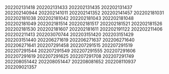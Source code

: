 202202131418
202202131433
202202131435
202202131437
202202140944
202202141011
202202141352
202202141457
202202181031
202202181038
202202181042
202202181043
202202181048
202202181049
202202181514
202202181517
202202181521
202202181526
202202181530
202202181607
202202181611
202202191122
202202211406
202202211413
202203070744
202203151420
202203151429
202203151440
202206271619
202206271637
202206271640
202206271641
202207291458
202207291515
202207291519
202207291544
202207291549
202207291555
202207291606
202207291619
202207291625
202207291708
202207291749
202208051442
202208051447
202208081652
202208110937
202209021357
